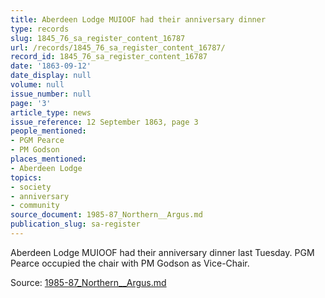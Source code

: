 ```yaml
---
title: Aberdeen Lodge MUIOOF had their anniversary dinner
type: records
slug: 1845_76_sa_register_content_16787
url: /records/1845_76_sa_register_content_16787/
record_id: 1845_76_sa_register_content_16787
date: '1863-09-12'
date_display: null
volume: null
issue_number: null
page: '3'
article_type: news
issue_reference: 12 September 1863, page 3
people_mentioned:
- PGM Pearce
- PM Godson
places_mentioned:
- Aberdeen Lodge
topics:
- society
- anniversary
- community
source_document: 1985-87_Northern__Argus.md
publication_slug: sa-register
---
```


Aberdeen Lodge MUIOOF had their anniversary dinner last Tuesday.  PGM Pearce occupied the chair with PM Godson as Vice-Chair.

Source: [1985-87_Northern__Argus.md](/downloads/markdown/1985-87_Northern__Argus.md)
